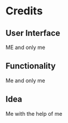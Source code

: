 # Credits
## User Interface
ME and only me
## Functionality
Me and only me
## Idea 
Me with the help of me

